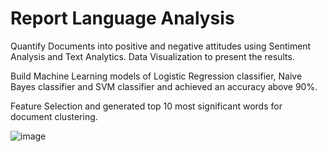 # Report Language Analysis

Quantify Documents into positive and negative attitudes using Sentiment Analysis and Text Analytics.
Data Visualization to present the results.

Build Machine Learning models of Logistic Regression classifier, Naive Bayes classifier and
SVM classifier and achieved an accuracy above 90%.

Feature Selection and generated top 10 most significant words for document clustering.

![image](https://user-images.githubusercontent.com/54698026/110877871-2a41bd00-82a8-11eb-8a4b-da6b0f6a8fbc.png)
